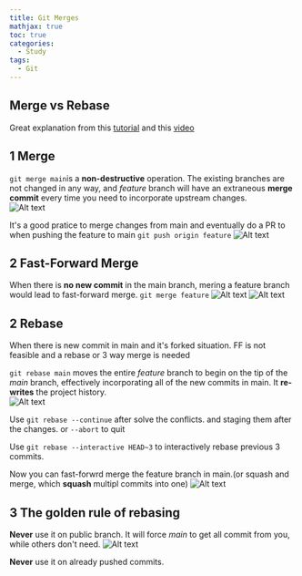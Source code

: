 ```yaml
---
title: Git Merges
mathjax: true
toc: true
categories:
  - Study
tags:
  - Git
---
```


## Merge vs Rebase
Great explanation from this [tutorial](https://www.atlassian.com/git/tutorials/merging-vs-rebasing) and this [video](https://www.youtube.com/watch?v=DkWDHzmMvyg&t)

## 1 Merge
`git merge main`is a **non-destructive** operation. The existing branches are not changed in any way, and *feature* branch will have an extraneous **merge commit** every time you need to incorporate upstream changes.   
![Alt text](/code23/assets/images/2024/24-09-13-Git-ff-rebase_files/merge.png)  

It's a good pratice to merge changes from main and eventually do a PR to when pushing the feature to main
`git push origin feature`
![Alt text](/code23/assets/images/2024/24-09-13-Git-ff-rebase_files/mergeoften.png)

## 2 Fast-Forward Merge
When there is **no new commit** in the main branch, mering a feature branch would lead to fast-forward merge.
`git merge feature`
![Alt text](/code23/assets/images/2024/24-09-13-Git-ff-rebase_files/ff1.png)  ![Alt text](/code23/assets/images/2024/24-09-13-Git-ff-rebase_files/ff2.png)  

## 2 Rebase 
When there is new commit in main and it's forked situation. FF is not feasible and a rebase or 3 way merge is needed

`git rebase main` moves the entire *feature* branch to begin on the tip of the *main* branch, effectively incorporating all of the new commits in main. It **re-writes** the project history.  
![Alt text](/code23/assets/images/2024/24-09-13-Git-ff-rebase_files/rebase.png)  

Use `git rebase --continue` after solve the conflicts. and staging them after the changes. or `--abort` to quit

Use `git rebase --interactive HEAD~3` to interactively rebase previous 3 commits. 

Now you can fast-forwrd merge the feature branch in main.(or squash and merge, which **squash** multipl commits into one)
![Alt text](/code23/assets/images/2024/24-09-13-Git-ff-rebase_files/squash.png) 

## 3 The golden rule of rebasing
**Never** use it on public branch.
It will force *main* to get all commit from you, while others don't need. 
![Alt text](/code23/assets/images/2024/24-09-13-Git-ff-rebase_files/rebase_feature.png)

**Never** use it on already pushed commits.


